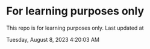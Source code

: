 # For learning purposes only
This repo is for learning purposes only.
Last updated at

Tuesday, August 8, 2023 4:20:03 AM

